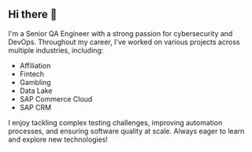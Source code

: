 ## Hi there 👋

I'm a Senior QA Engineer with a strong passion for cybersecurity and DevOps. Throughout my career, I've worked on various projects across multiple industries, including:
- Affiliation
- Fintech
- Gambling
- Data Lake
- SAP Commerce Cloud
- SAP CRM

I enjoy tackling complex testing challenges, improving automation processes, and ensuring software quality at scale. Always eager to learn and explore new technologies!
<!--
**MarekP92/MarekP92** is a ✨ _special_ ✨ repository because its `README.md` (this file) appears on your GitHub profile.

Here are some ideas to get you started:

- 🔭 I’m currently working on ...
- 🌱 I’m currently learning ...
- 👯 I’m looking to collaborate on ...
- 🤔 I’m looking for help with ...
- 💬 Ask me about ...
- 📫 How to reach me: ...
- 😄 Pronouns: ...
- ⚡ Fun fact: ...
-->
